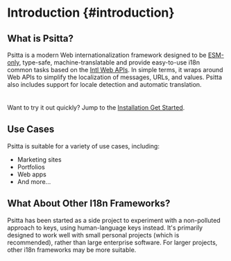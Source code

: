 # Introduction {#introduction}

## What is Psitta?

Psitta is a modern Web internationalization framework designed to be [ESM-only](https://developer.mozilla.org/en-US/docs/Web/JavaScript/Guide/Modules), type-safe, machine-translatable and provide easy-to-use i18n common tasks based on the [Intl Web APIs](https://developer.mozilla.org/en-US/docs/Web/JavaScript/Reference/Global_Objects/Intl). In simple terms, it wraps around Web APIs to simplify the localization of messages, URLs, and values. Psitta also includes support for locale detection and automatic translation.

<div class="tip custom-block" style="padding-top: 8px">

Want to try it out quickly? Jump to the [Installation Get Started](./installation).

</div>

## Use Cases

Psitta is suitable for a variety of use cases, including:

- Marketing sites
- Portfolios
- Web apps
- And more...

## What About Other I18n Frameworks?

Psitta has been started as a side project to experiment with a non-polluted approach to keys, using human-language keys instead. It's primarily designed to work well with small personal projects (which is recommended), rather than large enterprise software. For larger projects, other i18n frameworks may be more suitable.
